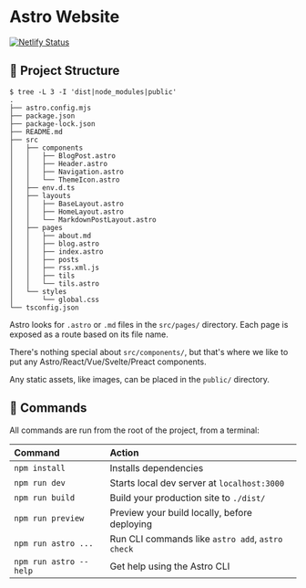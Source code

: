# Astro Website

[![Netlify Status](https://api.netlify.com/api/v1/badges/f681eb9e-1e54-4fc8-9a35-bb0de9cd3151/deploy-status)](https://app.netlify.com/sites/usrme-astro-website/deploys)

## 🚀 Project Structure

```console
$ tree -L 3 -I 'dist|node_modules|public'
.
├── astro.config.mjs
├── package.json
├── package-lock.json
├── README.md
├── src
│   ├── components
│   │   ├── BlogPost.astro
│   │   ├── Header.astro
│   │   ├── Navigation.astro
│   │   └── ThemeIcon.astro
│   ├── env.d.ts
│   ├── layouts
│   │   ├── BaseLayout.astro
│   │   ├── HomeLayout.astro
│   │   └── MarkdownPostLayout.astro
│   ├── pages
│   │   ├── about.md
│   │   ├── blog.astro
│   │   ├── index.astro
│   │   ├── posts
│   │   ├── rss.xml.js
│   │   ├── tils
│   │   └── tils.astro
│   └── styles
│       └── global.css
└── tsconfig.json
```

Astro looks for `.astro` or `.md` files in the `src/pages/` directory. Each page is exposed as a route based on its file name.

There's nothing special about `src/components/`, but that's where we like to put any Astro/React/Vue/Svelte/Preact components.

Any static assets, like images, can be placed in the `public/` directory.

## 🧞 Commands

All commands are run from the root of the project, from a terminal:

| Command                | Action                                           |
| :--------------------- | :----------------------------------------------- |
| `npm install`          | Installs dependencies                            |
| `npm run dev`          | Starts local dev server at `localhost:3000`      |
| `npm run build`        | Build your production site to `./dist/`          |
| `npm run preview`      | Preview your build locally, before deploying     |
| `npm run astro ...`    | Run CLI commands like `astro add`, `astro check` |
| `npm run astro --help` | Get help using the Astro CLI                     |
